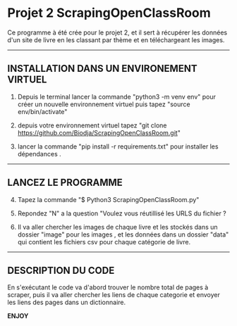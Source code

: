 # Projet 2 ScrapingOpenClassRoom

Ce programme à été crée pour le projet 2, et il sert à récupérer les données d'un site de livre
en les classant par thème et en téléchargeant les images.

***
## INSTALLATION DANS UN ENVIRONEMENT VIRTUEL

1. Depuis le terminal lancer la commande "python3 -m venv env" pour créer un nouvelle environnement virtuel
puis tapez "source env/bin/activate"

2. depuis votre environnement virtuel tapez "git clone https://github.com/Biodja/ScrapingOpenClassRoom.git"


3. lancer la commande "pip install -r requirements.txt" pour installer les dépendances .

***
## LANCEZ LE PROGRAMME

4. Tapez la commande "$ Python3 ScrapingOpenClassRoom.py"

5. Repondez "N" a la question "Voulez vous réutillisé les URLS du fichier ?

6. Il va aller chercher les images de chaque livre et les stockés dans un dossier "image" pour les images , et les données dans un dossier "data" qui contient les fichiers csv pour chaque catégorie de livre.

***
## DESCRIPTION DU CODE

En s'exécutant le code va d'abord trouver le nombre total de pages à
scraper, puis il va aller chercher les liens de chaque categorie et envoyer les liens des pages
dans un dictionnaire.

**ENJOY**
